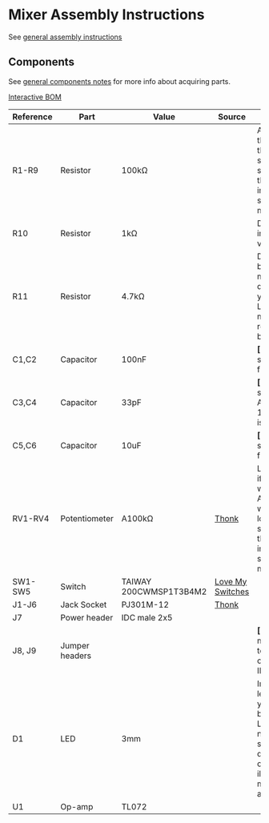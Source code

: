# Mixer Assembly Instructions

See [general assembly instructions](https://quinnfreedman.github.io/modular/docs/assembly)

## Components

See [general components notes](https://quinnfreedman.github.io/modular/docs/components) for more info about acquiring parts.

[Interactive BOM](https://quinnfreedman.github.io/fm-artifacts/Mixer/mixer_pcb_interactive_bom.html)

| Reference | Part             | Value                                   | Source  | Comment |
| --------- | ---------------- | --------------------------------------- | ------- | ------- |
| R1-R9     | Resistor         | 100kΩ                                   |         | Any value is fine for these, as long as they are all the same, and are significantly higher than the output impedance of the sources you are mixing. |
| R10       | Resistor         | 1kΩ                                     |         | Determines output impedance. Any value is fine. |
| R11       | Resistor         | 4.7kΩ                                   |         | Determines LED brightness. You may want to use a different value if you have different LEDs. A lower value means less resistance and brighter LEDs. |
| C1,C2     | Capacitor        | 100nF                                   |         | **[Optional]** Power supply noise filtering capacitor |
| C3,C4     | Capacitor        | 33pF                                    |         | **[Optional]** Amp stabilization. Anything in the 100pF-33pF range is probably fine. |
| C5,C6     | Capacitor        | 10uF                                    |         | **[Optional]** Power supply noise filtering capacitor |
| RV1-RV4   | Potentiometer    | A100kΩ                                  | [Thonk](https://www.thonk.co.uk/shop/alpha-9mm-pots-dshaft/) | Logarithmic is best if you primarily want to mix audio. Any value should work for these as long as they are significantly higher than the output impedance of the sources you are mixing.|
| SW1-SW5   | Switch           | TAIWAY 200CWMSP1T3B4M2                  | [Love My Switches](https://lovemyswitches.com/taiway-sub-mini-spdt-on-on-switch-pcb-mount-long-shaft/) | |
| J1-J6     | Jack Socket      | PJ301M-12                               | [Thonk](https://www.thonk.co.uk/shop/thonkiconn/) | |
| J7        | Power header     | IDC male 2x5                            |         | |
| J8, J9    | Jumper headers   |                                         |         | **[Optional]** Chain multiple modules together by connecting OUT to IN. |
| D1        | LED              | 3mm                                     |         | Indicates output level. Optionally, you could use a bidirectional/bipolar LED here. Using a normal LED as shown in the design, with anode on top, will only illuminate when the mixer is outputting a positive voltage. |
| U1        | Op-amp           | TL072                                   |         | |

